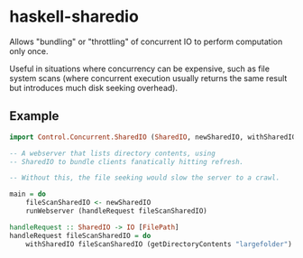 haskell-sharedio
================

Allows "bundling" or "throttling" of concurrent IO to perform computation
only once.

Useful in situations where concurrency can be expensive, such as file
system scans (where concurrent execution usually returns the same
result but introduces much disk seeking overhead).


Example
-------

```haskell
import Control.Concurrent.SharedIO (SharedIO, newSharedIO, withSharedIO)

-- A webserver that lists directory contents, using
-- SharedIO to bundle clients fanatically hitting refresh.

-- Without this, the file seeking would slow the server to a crawl.

main = do
    fileScanSharedIO <- newSharedIO
    runWebserver (handleRequest fileScanSharedIO)

handleRequest :: SharedIO -> IO [FilePath]
handleRequest fileScanSharedIO = do
    withSharedIO fileScanSharedIO (getDirectoryContents "largefolder")
```
